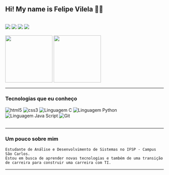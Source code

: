 
## Hi! My name is Felipe Vilela 👋🏼

<br>
<div>
    <a href="https://www.linkedin.com/in/felipe-vilela-9832171b1/"> <img src="https://img.shields.io/badge/LinkedIn-0077B5?style=for-the-badge&logo=linkedin&logoColor=white" target="_blank"></a>
    <a href="https://www.instagram.com/felipe.vilela01/"> <img src="https://img.shields.io/badge/Instagram-E4405F?style=for-the-badge&logo=instagram&logoColor=white" target="_blank"></a>
    <a href="https://github.com/Felipe-Vilela"> <img src="https://img.shields.io/badge/GitHub-100000?style=for-the-badge&logo=github&logoColor=white" target="_blank"></a>
    <a href="mailto:felipevilela001@gmail.com"> <img src="https://img.shields.io/badge/-gmail-%23333?style=for-the-badge&logo=gmail&logoColor=white" target="_blank"></a>
</div><br>

<div style="display: inline_block">
    <img height="150em" src="https://github-readme-stats.vercel.app/api?username=Felipe-Vilela&show_icons=true&theme=github_dark"/>
    <img height="150em" src="https://github-readme-stats.vercel.app/api/top-langs/?username=Felipe-Vilela&theme=github_dark&hide_border=false&&layout=compact"/>
</div>
<hr>


### Tecnologias que eu conheço

<div style="display: inline_block">
    <img align="center" alt="html5" src="https://img.shields.io/badge/HTML5-E34F26?style=for-the-badge&logo=html5&logoColor=white" />
    <img align="center" alt="css3" src="https://img.shields.io/badge/CSS3-1572B6?style=for-the-badge&logo=css3&logoColor=white" />
    <img align="center" alt="Linguagem C" src="https://img.shields.io/badge/C-00599C?style=for-the-badge&logo=c&logoColor=white" />
    <img align="center" alt="Linguagem Python" src="https://img.shields.io/badge/Python-14354C?style=for-the-badge&logo=python&logoColor=white" />
    <img align="center" alt="Linguagem Java Script" src="https://img.shields.io/badge/JavaScript-323330?style=for-the-badge&logo=javascript&logoColor=F7DF1E" />
    <img align="center" alt="Git" src="https://img.shields.io/badge/GIT-E44C30?style=for-the-badge&logo=git&logoColor=white" />
</div><br><hr>

### Um pouco sobre mim
    Estudante de Análise e Desenvolvimento de Sistemas no IFSP - Campus São Carlos.
    Estou em busca de aprender novas tecnologias e também de uma transição de carreira para construir uma carreira com TI.
<hr>
